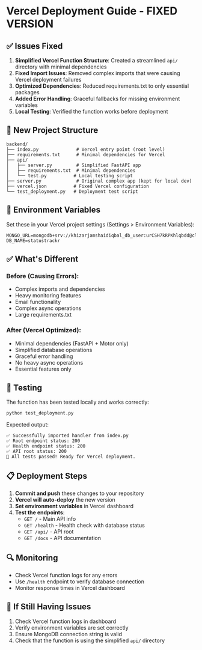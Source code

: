 # Vercel Deployment Guide - FIXED VERSION

## ✅ Issues Fixed

1. **Simplified Vercel Function Structure**: Created a streamlined `api/` directory with minimal dependencies
2. **Fixed Import Issues**: Removed complex imports that were causing Vercel deployment failures
3. **Optimized Dependencies**: Reduced requirements.txt to only essential packages
4. **Added Error Handling**: Graceful fallbacks for missing environment variables
5. **Local Testing**: Verified the function works before deployment

## 🚀 New Project Structure

```
backend/
├── index.py              # Vercel entry point (root level)
├── requirements.txt      # Minimal dependencies for Vercel
├── api/
│   ├── server.py         # Simplified FastAPI app
│   ├── requirements.txt  # Minimal dependencies
│   └── test.py          # Local testing script
├── server.py             # Original complex app (kept for local dev)
├── vercel.json          # Fixed Vercel configuration
└── test_deployment.py   # Deployment test script
```

## 🔧 Environment Variables

Set these in your Vercel project settings (Settings > Environment Variables):

```
MONGO_URL=mongodb+srv://khizarjamshaidiqbal_db_user:urCSH7kRPKhlqbdd@cluster0.no5fwid.mongodb.net/
DB_NAME=statustrackr
```

## ✅ What's Different

### Before (Causing Errors):
- Complex imports and dependencies
- Heavy monitoring features
- Email functionality
- Complex async operations
- Large requirements.txt

### After (Vercel Optimized):
- Minimal dependencies (FastAPI + Motor only)
- Simplified database operations
- Graceful error handling
- No heavy async operations
- Essential features only

## 🧪 Testing

The function has been tested locally and works correctly:

```bash
python test_deployment.py
```

Expected output:
```
✅ Successfully imported handler from index.py
✅ Root endpoint status: 200
✅ Health endpoint status: 200
✅ API root status: 200
🎉 All tests passed! Ready for Vercel deployment.
```

## 📋 Deployment Steps

1. **Commit and push** these changes to your repository
2. **Vercel will auto-deploy** the new version
3. **Set environment variables** in Vercel dashboard
4. **Test the endpoints**:
   - `GET /` - Main API info
   - `GET /health` - Health check with database status
   - `GET /api/` - API root
   - `GET /docs` - API documentation

## 🔍 Monitoring

- Check Vercel function logs for any errors
- Use `/health` endpoint to verify database connection
- Monitor response times in Vercel dashboard

## 🚨 If Still Having Issues

1. Check Vercel function logs in dashboard
2. Verify environment variables are set correctly
3. Ensure MongoDB connection string is valid
4. Check that the function is using the simplified `api/` directory
